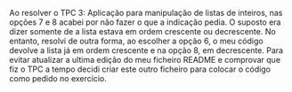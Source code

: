 Ao resolver o TPC 3: Aplicação para manipulação de listas de inteiros, nas opções 7 e 8 acabei por não fazer o que a indicação pedia. O suposto era dizer somente de a lista estava em ordem crescente ou decrescente. No entanto, resolvi de outra forma, ao escolher a opção 6, o meu código devolve a lista já em ordem crescente e na opção 8, em decrescente. Para evitar atualizar a ultima edição do meu ficheiro README e comprovar que fiz o TPC a tempo decidi criar este outro ficheiro para colocar o código como pedido no exercício. 
